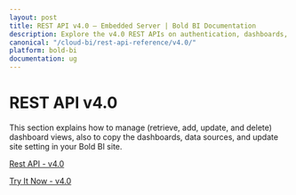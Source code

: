 ```yaml
---
layout: post
title: REST API v4.0 – Embedded Server | Bold BI Documentation
description: Explore the v4.0 REST APIs on authentication, dashboards, dashboard views and data sources and interact with them in Bold BI deployed in your server.
canonical: "/cloud-bi/rest-api-reference/v4.0/"
platform: bold-bi
documentation: ug
---
```


# REST API v4.0

This section explains how to manage (retrieve, add, update, and delete) dashboard views, also to copy the dashboards, data sources, and update site setting in your Bold BI site.

[Rest API - v4.0](https://help.boldbi.com/embedded-bi/rest-api-reference/v4.0/api-reference/)

[Try It Now - v4.0](https://help.boldbi.com/embedded-bi/rest-api-reference/v4.0/try-it-now/)